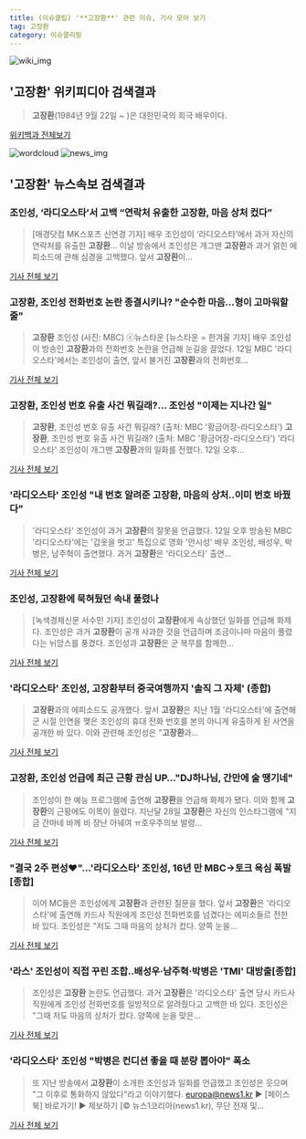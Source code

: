 ```yaml
---
title: (이슈클립) '**고장환**' 관련 이슈, 기사 모아 보기
tag: 고장환
category: 이슈클리핑
---
```

![wiki_img](https://user-images.githubusercontent.com/42597476/44503234-41136a80-a6d0-11e8-9071-6fc6418eafe4.png)
## **'**고장환**'** 위키피디아 검색결과
>**고장환**(1984년 9월 22일 ~ )은 대한민국의 희극 배우이다.

<a href="https://ko.wikipedia.org/wiki/고장환" target="_blank">위키백과 전체보기</a>

![wordcloud](https://s3.ap-northeast-2.amazonaws.com/lyrics101-wordcloud/2018-09-13-1536784251.png)
![news_img](https://user-images.githubusercontent.com/42597476/44507050-1206f400-a6e4-11e8-8d98-7ffbfebb353f.png)
## **'**고장환**'** 뉴스속보 검색결과
### 조인성, ‘라디오스타’서 고백 “연락처 유출한 **고장환**, 마음 상처 컸다”

>[매경닷컴 MK스포츠 신연경 기자] 배우 조인성이 ‘라디오스타’에서 과거 자신의 연락처를 유출한 **고장환**... 이날 방송에서 조인성은 개그맨 **고장환**과 과거 얽힌 에피소드에 관해 심경을 고백했다. 앞서 **고장환**이...

<a href="http://sports.mk.co.kr/view.php?year=2018&no=576964" target="_blank">기사 전체 보기</a>

### **고장환**, 조인성 전화번호 논란 종결시키나? "순수한 마음…형이 고마워할 줄"

>**고장환** 조인성 (사진: MBC) ⓒ뉴스타운 [뉴스타운 = 한겨울 기자] 배우 조인성이 방송인 **고장환**과의 전화번호 논란을 언급해 눈길을 끌었다. 12일 MBC '라디오스타'에서는 조인성이 출연, 앞서 불거진 **고장환**과의 전화번호...

<a href="http://www.newstown.co.kr/news/articleView.html?idxno=340342" target="_blank">기사 전체 보기</a>

### **고장환**, 조인성 번호 유출 사건 뭐길래?… 조인성 "이제는 지나간 일"

>**고장환**, 조인성 번호 유출 사건 뭐길래? (출처: MBC '황금어장-라디오스타') **고장환**, 조인성 번호 유출 사건 뭐길래? (출처: MBC '황금어장-라디오스타') '라디오스타' 조인성이 개그맨 **고장환**과의 일화를 전했다. 12일 오후...

<a href="http://www.newscj.com/news/articleView.html?idxno=554604" target="_blank">기사 전체 보기</a>

### '라디오스타' 조인성 "내 번호 알려준 **고장환**, 마음의 상처..이미 번호 바꿨다"

>'라디오스타' 조인성이 과거 **고장환**의 잘못을 언급했다. 12일 오후 방송된 MBC '라디오스타'에는 '갑옷을 벗고' 특집으로 영화 '안시성' 배우 조인성, 배성우, 박병은, 남주혁이 출연했다. 과거 **고장환**은 '라디오스타' 출연...

<a href="http://www.osen.co.kr/article/G1110988132" target="_blank">기사 전체 보기</a>

### 조인성, **고장환**에 묵혀뒀던 속내 풀렸나

>[녹색경제신문 서수민 기자] 조인성이 **고장환**에게 속상했던 일화를 언급해 화제다. 조인성은 과거 **고장환**이 공개 사과한 것을 언급하며 조금이나마 마음이 풀렸다는 뉘앙스를 풍겼다. 조인성과 **고장환**은 군 복무를 함께한...

<a href="http://www.greened.kr/news/articleView.html?idxno=75276" target="_blank">기사 전체 보기</a>

### '라디오스타' 조인성, **고장환**부터 중국여행까지 '솔직 그 자체' (종합)

>**고장환**과의 에피소드도 공개했다. 앞서 **고장환**은 지난 1월 '라디오스타'에 출연해 군 시절 인연을 맺은 조인성의 휴대 전화 번호를 본의 아니게 유출하게 된 사연을 공개한 바 있다. 이와 관련해 조인성은 "**고장환**과...

<a href="http://www.sportsseoul.com/news/read/679982" target="_blank">기사 전체 보기</a>

### **고장환**, 조인성 언급에 최근 근황 관심 UP…"DJ하나님, 간만에 술 땡기네"

>조인성이 한 예능 프로그램에 출연해 **고장환**을 언급해 화제가 됐다. 이와 함께 **고장환**의 근황에도 이목이 쏠렸다. 지난달 28일 **고장환**은 자신의 인스타그램에 "지금 간마네 바께 비 장난 아눼여 ㅠ호우주의보 발령...

<a href="http://www.topstarnews.net/news/articleView.html?idxno=481170" target="_blank">기사 전체 보기</a>

### "결국 2주 편성♥"…'라디오스타' 조인성, 16년 만 MBC→토크 욕심 폭발 [종합]

>이어 MC들은 조인성에게 **고장환**과 관련된 질문을 했다. 앞서 **고장환**은 '라디오스타'에 출연해 카드사 직원에게 조인성 전화번호를 넘겼다는 에피소들르 전한 바 있다. 조인성은 "저도 그때 마음의 상처가 컸다. 양쪽 눈을...

<a href="http://www.tvreport.co.kr/?c=news&m=newsview&idx=1079628" target="_blank">기사 전체 보기</a>

### '라스' 조인성이 직접 꾸린 조합..배성우·남주혁·박병은 'TMI' 대방출[종합]

>조인성은 **고장환** 논란도 언급했다. 과거 **고장환**은 '라디오스타' 출연 당시 카드사 직원에게 조인성 전화번호를 일방적으로 알려줬다고 고백한 바 있다. 조인성은 "그때 저도 마음의 상처가 컸다. 양쪽에 눈을 맞은...

<a href="http://www.osen.co.kr/article/G1110988134" target="_blank">기사 전체 보기</a>

### '라디오스타' 조인성 "박병은 컨디션 좋을 때 분량 뽑아야" 폭소

>또 지난 방송에서 **고장환**이 소개한 조인성과 일화를 언급했고 조인성은 웃으며 "그 이후로 통화하지 않았다"라고 이야기했다. europa@news1.kr ▶ [페이스북] 바로가기! ▶ 제보하기 [© 뉴스1코리아(news1.kr), 무단 전재 및...

<a href="http://news1.kr/articles/?3425154" target="_blank">기사 전체 보기</a>


